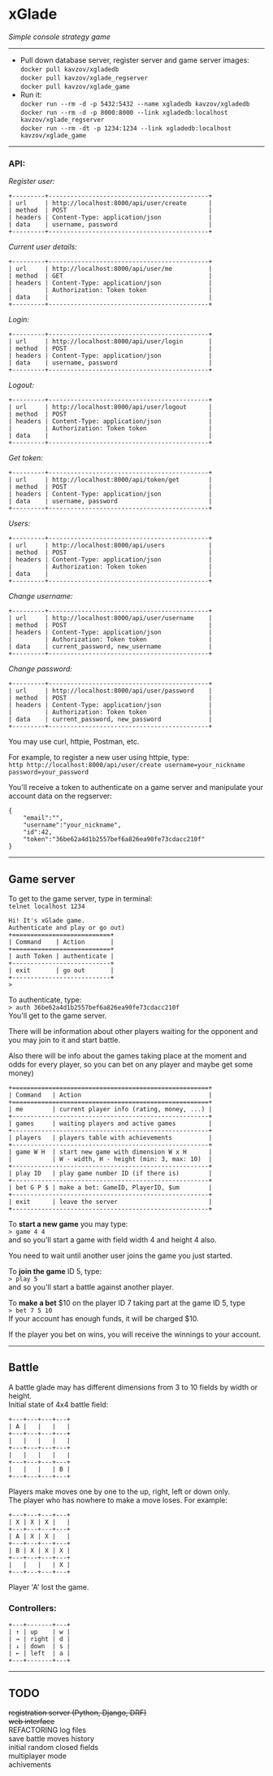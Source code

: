 # xGlade  
_Simple console strategy game_  

---
- Pull down database server, register server and game server images:  
`docker pull kavzov/xgladedb`  
`docker pull kavzov/xglade_regserver`  
`docker pull kavzov/xglade_game`  
- Run it:  
`docker run --rm -d -p 5432:5432 --name xgladedb kavzov/xgladedb`  
`docker run --rm -d -p 8000:8000 --link xgladedb:localhost kavzov/xglade_regserver`  
`docker run --rm -dt -p 1234:1234 --link xgladedb:localhost kavzov/xglade_game`  

---

### API:  
_Register user:_  
```
+---------+--------------------------------------------+
| url     | http://localhost:8000/api/user/create      |
| method  | POST                                       |
| headers | Content-Type: application/json             |
| data    | username, password                         |
+---------+--------------------------------------------+
```
_Current user details:_  
```
+---------+--------------------------------------------+
| url     | http://localhost:8000/api/user/me          |
| method  | GET                                        |
| headers | Content-Type: application/json             |
|         | Authorization: Token token                 |
| data    |                                            |
+---------+--------------------------------------------+
```
_Login:_  
```
+---------+--------------------------------------------+
| url     | http://localhost:8000/api/user/login       |
| method  | POST                                       |
| headers | Content-Type: application/json             |
| data    | username, password                         |
+---------+--------------------------------------------+
```
_Logout:_  
```
+---------+--------------------------------------------+
| url     | http://localhost:8000/api/user/logout      |
| method  | POST                                       |
| headers | Content-Type: application/json             |
|         | Authorization: Token token                 |
| data    |                                            |
+---------+--------------------------------------------+
```
_Get token:_  
```
+---------+--------------------------------------------+
| url     | http://localhost:8000/api/token/get        |
| method  | POST                                       |
| headers | Content-Type: application/json             |
| data    | username, password                         |
+---------+--------------------------------------------+
```
_Users:_  
```
+---------+--------------------------------------------+
| url     | http://localhost:8000/api/users            |
| method  | POST                                       |
| headers | Content-Type: application/json             |
|         | Authorization: Token token                 |
| data    |                                            |
+---------+--------------------------------------------+
```
_Change username:_  
```
+---------+--------------------------------------------+
| url     | http://localhost:8000/api/user/username    |
| method  | POST                                       |
| headers | Content-Type: application/json             |
|         | Authorization: Token token                 |
| data    | current_password, new_username             |
+---------+--------------------------------------------+
```
_Change password:_  
```
+---------+--------------------------------------------+
| url     | http://localhost:8000/api/user/password    |
| method  | POST                                       |
| headers | Content-Type: application/json             |
|         | Authorization: Token token                 |
| data    | current_password, new_password             |
+---------+--------------------------------------------+
```
  
You may use curl, httpie, Postman, etc.   
  
For example, to register a new user using httpie, type:  
```http http://localhost:8000/api/user/create username=your_nickname password=your_password```  
  
You'll receive a token to authenticate on a game server and manipulate your account data on the regserver:  
```
{
    "email":"",
    "username":"your_nickname",
    "id":42,
    "token":"36be62a4d1b2557bef6a826ea90fe73cdacc210f"
}
```  
---
## Game server
To get to the game server, type in terminal:  
```telnet localhost 1234```
```
Hi! It's xGlade game.
Authenticate and play or go out)
+===========================+
| Command    | Action       |
+===========================+
| auth Token | authenticate |
+---------------------------+
| exit       | go out       |
+---------------------------+
> 
```  
To authenticate, type:  
```> auth 36be62a4d1b2557bef6a826ea90fe73cdacc210f```  
You'll get to the game server.  
  
There will be information about other players waiting for the opponent and you may join to it and start battle.  
  
Also there will be info about the games taking place at the moment and odds for every player, so you can bet on any player and maybe get some money)  
```
+======================================================+
| Command   | Action                                   |
+======================================================+
| me        | current player info (rating, money, ...) |
+------------------------------------------------------+
| games     | waiting players and active games         |
+------------------------------------------------------+
| players   | players table with achievements          |
+------------------------------------------------------+
| game W H  | start new game with dimension W x H      |
|           | W - width, H - height (min: 3, max: 10)  |
+------------------------------------------------------+
| play ID   | play game number ID (if there is)        |
+------------------------------------------------------+
| bet G P $ | make a bet: GameID, PlayerID, $um        |
+------------------------------------------------------+
| exit      | leave the server                         |
+------------------------------------------------------+
```
To **start a new game** you may type:  
```> game 4 4```  
and so you'll start a game with field width 4 and height 4 also.  
  
You need to wait until another user joins the game you just started.  
  
To **join the game** ID 5, type:  
```> play 5```  
and so you'll start a battle against another player.  
  
To **make a bet** $10 on the player ID 7 taking part at the game ID 5, type  
```> bet 7 5 10```  
If your account has enough funds, it will be charged $10.  
  
If the player you bet on wins, you will receive the winnings to your account.
  
---
## Battle
A battle glade may has different dimensions from 3 to 10 fields by width or height.   
Initial state of 4x4 battle field:
```
+---+---+---+---+
| A |   |   |   |
+---+---+---+---+
|   |   |   |   |
+---+---+---+---+
|   |   |   |   |
+---+---+---+---+
|   |   |   | B |
+---+---+---+---+
```
Players make moves one by one to the up, right, left or down only.  
The player who has nowhere to make a move loses. For example:
```
+---+---+---+---+
| X | X | X |   |
+---+---+---+---+
| A | X | X |   |
+---+---+---+---+
| B | X | X | X |
+---+---+---+---+
|   |   |   | X |
+---+---+---+---+
```
Player 'A' lost the game.  

### Controllers:  
```
+---+-------+---+
| ↑ | up    | w |
| → | right | d |
| ↓ | down  | s |
| ← | left  | a |
+---+-------+---+
```
---
## TODO  
~~registration server (Python, Django, DRF)~~  
~~web interface~~  
REFACTORING
log files  
save battle moves history  
initial random closed fields  
multiplayer mode  
achivements  
